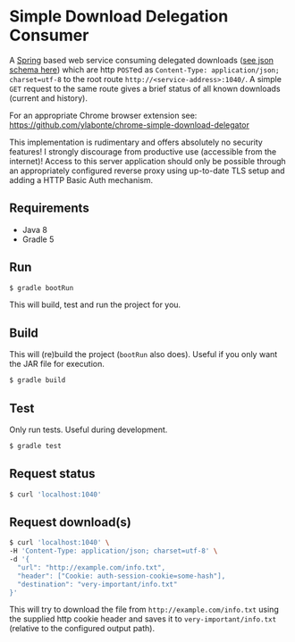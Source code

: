 # Simple Download Delegation Consumer

A [Spring](https://spring.io/) based web service consuming delegated
downloads ([see json schema here](https://gist.github.com/ylabonte/79d36b4f17635d7661bcac75677cd216#file-downloadrequests-schema-json))
which are http `POST`ed as `Content-Type: application/json; charset=utf-8`
to the root route `http://<service-address>:1040/`.
A simple `GET` request to the same route gives a brief status of all
known downloads (current and history).

For an appropriate Chrome browser extension see: https://github.com/ylabonte/chrome-simple-download-delegator

This implementation is rudimentary and offers absolutely no security 
features! I strongly discourage from productive use (accessible from
the internet)! Access to this server application should only be possible 
through an appropriately configured reverse proxy using up-to-date TLS 
setup and adding a HTTP Basic Auth mechanism.

## Requirements
* Java 8
* Gradle 5

## Run
```bash
$ gradle bootRun
```
This will build, test and run the project for you.

## Build
This will (re)build the project (`bootRun` also does). Useful if you
only want the JAR file for execution.
```bash
$ gradle build
```

## Test
Only run tests. Useful during development.
```bash
$ gradle test
```

## Request status
```bash
$ curl 'localhost:1040'
```

## Request download(s)
```bash
$ curl 'localhost:1040' \
-H 'Content-Type: application/json; charset=utf-8' \
-d '{
  "url": "http://example.com/info.txt",
  "header": ["Cookie: auth-session-cookie=some-hash"],
  "destination": "very-important/info.txt"
}'
```
This will try to download the file from `http://example.com/info.txt`
using the supplied http cookie header and saves it to
`very-important/info.txt` (relative to the configured output path).
